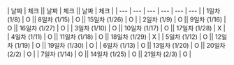 | 날짜 | 체크 || 날짜 | 체크 || 날짜 | 체크 |
| --- | --- | --- | --- | --- | --- |
| 1일차 (1/8) | O || 8일차 (1/15) | O || 15일차 (1/26) | O |
| 2일차 (1/9) | O || 9일차 (1/16) | O || 16일차 (1/27) | O |
| 3일차 (1/10) | O || 10일차 (1/17) | O || 17일차 (1/28) | X |
| 4일차 (1/11) | O || 11일차 (1/18) | O || 18일차 (1/29) | X |
| 5일차 (1/12) | O || 12일차 (1/19) | O || 19일차 (1/30) | O |
| 6일차 (1/13) | O || 13일차 (1/20) | O || 20일차 (2/2) | O |
| 7일차 (1/14) | O || 14일차 (1/25) | O || 21일차 (2/3) | O |
